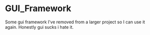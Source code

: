 # GUI_Framework
Some gui framework I've removed from a larger project so I can use it again. Honestly gui sucks i hate it.
